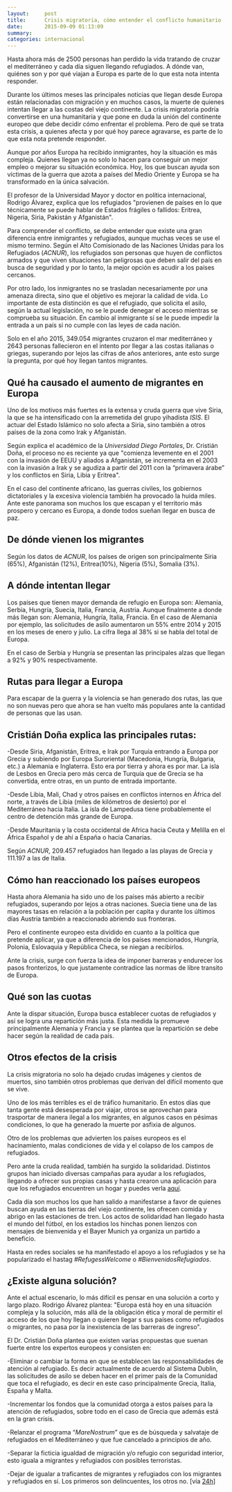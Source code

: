 ```yaml
---
layout:     post
title:      Crisis migratoria, cómo entender el conflicto humanitario
date:       2015-09-09 01:13:09
summary:    
categories: internacional
---
```


Hasta ahora más de 2500 personas han perdido la vida tratando de cruzar el mediterráneo y cada día siguen llegando refugiados. A dónde van, quiénes son y por qué viajan a Europa es parte de lo que esta nota intenta responder.

Durante los últimos meses las principales noticias que llegan desde Europa están relacionadas con migración y en muchos casos, la muerte de quienes intentan llegar a las costas del viejo continente. La crisis migratoria podría convertirse en una humanitaria y que pone en duda la unión del continente europeo que debe decidir cómo enfrentar el problema. Pero de qué se trata esta crisis, a quienes afecta y por qué hoy parece agravarse, es parte de lo que esta nota pretende responder.

Aunque por años Europa ha recibido inmigrantes, hoy la situación es más compleja. Quienes llegan ya  no solo lo hacen para conseguir un mejor empleo o mejorar su situación económica. Hoy, los que buscan ayuda  son víctimas de la guerra que azota a países del Medio Oriente y Europa se ha transformado en la única salvación.

El profesor de la Universidad Mayor y doctor en política internacional, Rodrigo Álvarez, explica que los refugiados "provienen de países en lo que técnicamente se puede hablar de Estados frágiles o fallidos: Eritrea, Nigeria, Siria, Pakistán y Afganistán".

Para comprender el conflicto, se debe entender que existe una gran diferencia entre inmigrantes y refugiados, aunque muchas veces se use el mismo termino. Según el Alto Comisionado de las Naciones Unidas para los Refugiados (<i>ACNUR</i>), los refugiados son personas que huyen de conflictos armados y que viven situaciones tan peligrosas que deben salir del país en busca de seguridad y por lo tanto, la mejor opción es acudir a los países cercanos.

Por otro lado, los inmigrantes no se trasladan necesariamente por una amenaza directa, sino que el objetivo es mejorar la calidad de vida. Lo importante de esta distinción es que el refugiado, que solicita el asilo, según la actual legislación, no se le puede denegar el acceso mientras se comprueba su situación. En cambio al inmigrante sí se le puede impedir la entrada a un país si no cumple con las leyes de cada nación.

Solo en el año 2015, 349.054 migrantes cruzaron el mar mediterráneo y 2643 personas fallecieron en el intento por llegar a las costas italianas o griegas, superando por lejos las cifras de años anteriores, ante esto surge la pregunta, por qué hoy llegan tantos migrantes.

## Qué ha causado el aumento de migrantes en Europa

Uno de los motivos más fuertes es la extensa y cruda guerra que vive Siria, la que se ha intensificado con la arremetida del grupo yihadista <i>ISIS</i>. El actuar del Estado Islámico no solo afecta a Siria, sino también a otros países de la zona como Irak y Afganistán.

Según explica el académico de la <i>Universidad Diego Portales</i>, Dr. Cristián Doña, el proceso no es reciente ya que "comienza levemente en el 2001 con la invasión de EEUU y aliados a Afganistán, se incrementa en el 2003 con la invasión a Irak y se agudiza a partir del 2011 con la “primavera árabe” y los conflictos en Siria, Libia y Eritrea".

En el caso del continente africano, las guerras civiles, los gobiernos dictatoriales y la excesiva violencia también ha provocado la huida miles. Ante este panorama son muchos los que escapan y el territorio más prospero y cercano es Europa, a donde todos sueñan llegar en busca de paz.

## De dónde vienen los migrantes

Según los datos de <i>ACNUR</i>, los países de origen son principalmente Siria (65%), Afganistán (12%), Eritrea(10%), Nigeria (5%), Somalia (3%).

## A dónde intentan llegar

Los países que tienen mayor demanda de refugio en Europa son: Alemania, Serbia, Hungría, Suecia, Italia, Francia, Austria. Aunque finalmente a donde más llegan son: Alemania, Hungría, Italia, Francia. En el caso de Alemania por ejemplo, las solicitudes de asilo aumentaron un 55% entre 2014 y 2015 en los meses de enero y julio. La cifra llega al 38% si se habla del total de Europa.

En el caso de Serbia y Hungría se presentan las principales alzas que llegan a 92% y 90% respectivamente.

## Rutas para llegar a Europa

Para escapar de la guerra y la violencia se han generado dos rutas, las que no son nuevas pero que ahora se han vuelto más populares ante la cantidad de personas que las usan.

## Cristián Doña explica las principales rutas:


-Desde Siria, Afganistán, Eritrea, e Irak por Turquía entrando a Europa por Grecia y subiendo por Europa Suroriental (Macedonia, Hungría, Bulgaria, etc.) a Alemania e Inglaterra. Esto era por tierra y ahora es por mar. La isla de Lesbos en Grecia pero más cerca de Turquía que de Grecia se ha convertida, entre otras, en un punto de entrada importante.

-Desde Libia, Mali, Chad y otros países en conflictos internos en África del norte, a través de Libia (miles de kilómetros de desierto) por el Mediterráneo hacia Italia. La isla de Lampedusa tiene probablemente el centro de detención más grande de Europa.

-Desde Mauritania y la costa occidental de Africa hacia Ceuta y Melilla en el África Español y de ahí a España o hacia Canarias.

Según <i>ACNUR</i>, 209.457 refugiados han llegado a las playas de Grecia y 111.197 a las de Italia.

## Cómo han reaccionado los países europeos

Hasta ahora Alemania ha sido uno de los países más abierto a recibir refugiados, superando por lejos a otras naciones. Suecia tiene una de las mayores tasas en relación a la población per capita y durante los últimos días Austria también a reaccionado abriendo sus fronteras.

Pero el continente europeo esta dividido en cuanto a la política que pretende aplicar, ya que a diferencia de los países mencionados, Hungría, Polonia, Eslovaquia y República Checa, se niegan a recibirlos.

Ante la crisis, surge con fuerza la idea de imponer barreras y endurecer los pasos fronterizos, lo que justamente contradice las normas de libre transito de Europa.

## Qué son las cuotas

Ante la dispar situación, Europa busca establecer cuotas de refugiados y así se logra una repartición más justa. Esta medida la promueve principalmente Alemania y Francia y se plantea que la repartición se debe hacer según la realidad de cada país.

## Otros efectos de la crisis

La crisis migratoria no solo ha dejado crudas imágenes y cientos de muertos, sino también otros problemas que derivan del difícil momento que se vive.

Uno de los más terribles es el de tráfico humanitario. En estos días que tanta gente está desesperada por viajar, otros se aprovechan para trasportar de manera ilegal a los migrantes, en algunos casos en pésimas condiciones, lo que ha generado la muerte por asfixia de algunos.

Otro de los problemas que advierten los países europeos es el hacinamiento, malas condiciones de vida y el colapso de los campos de refugiados.

Pero ante la cruda realidad, también ha surgido la solidaridad. Distintos grupos han iniciado diversas campañas para ayudar a los refugiados, llegando a ofrecer sus propias casas y hasta crearon una aplicación para que los refugiados encuentren un hogar y puedes verla <a href="http://www.fluechtlinge-willkommen.de/" target="_blank">aquí</a>.

Cada día son muchos los que han salido a manifestarse a favor de quienes buscan ayuda en las tierras del viejo continente, les ofrecen comida y abrigo en las estaciones de tren. Los actos de solidaridad han llegado hasta el mundo del fútbol, en los estadios los hinchas ponen lienzos con mensajes de bienvenida y el Bayer Munich ya organiza un partido a beneficio.

Hasta en redes sociales se ha manifestado el apoyo a los refugiados y se ha popularizado el hastag <i>#RefugessWelcome</i> o <i>#BienvenidosRefugiados</i>.

## ¿Existe alguna solución?

Ante el actual escenario, lo más difícil es pensar en una solución a corto y largo plazo. Rodrigo Álvarez plantea: "Europa está hoy en una situación compleja y la solución, más allá de la obligación ética y moral de permitir el acceso de los que hoy llegan o quieren llegar s sus países como refugiados o migrantes,  no pasa por la inexistencia de las barreras de ingreso".

El Dr. Cristián Doña plantea que existen varias propuestas que suenan fuerte entre los expertos europeos y consisten en:

-Eliminar o cambiar la forma en que se establecen las responsabilidades de atención al refugiado. Es decir actualmente de acuerdo al Sistema Dublin, las solicitudes de asilo se deben hacer en el primer país de la Comunidad que toca el refugiado, es decir en este caso principalmente Grecia, Italia, España y Malta.

-Incrementar los fondos que la comunidad otorga a estos países para la atención de refugiados, sobre todo en el caso de Grecia que además está en la gran crisis.

-Relanzar el programa “<i>MareNostrum</i>” que es de búsqueda y salvataje de refugiados en el Mediterráneo y que fue cancelado a principios de año.

-Separar la ficticia igualdad de migración y/o refugio con seguridad interior, esto iguala a migrantes y refugiados con posibles terroristas.

-Dejar de igualar a traficantes de migrantes y refugiados con los migrantes y refugiados en sí. Los primeros son delincuentes, los otros no. [vía <a href="http://www.24horas.cl/internacional/crisis-migratoria-como-entender-el-conflicto-humanitario-1777421" target="_blank">24h</a>]
